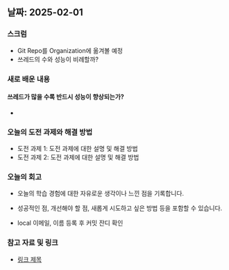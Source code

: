 ## 날짜: 2025-02-01

### 스크럼
- Git Repo를 Organization에 옮겨볼 예정
- 쓰레드의 수와 성능이 비례할까?

### 새로 배운 내용
#### 쓰레드가 많을 수록 반드시 성능이 향상되는가?
- 

### 오늘의 도전 과제와 해결 방법
- 도전 과제 1: 도전 과제에 대한 설명 및 해결 방법
- 도전 과제 2: 도전 과제에 대한 설명 및 해결 방법

### 오늘의 회고
- 오늘의 학습 경험에 대한 자유로운 생각이나 느낀 점을 기록합니다.
- 성공적인 점, 개선해야 할 점, 새롭게 시도하고 싶은 방법 등을 포함할 수 있습니다.

- local 이메일, 이름 등록 후 커밋 잔디 확인

### 참고 자료 및 링크
- [링크 제목](URL)
